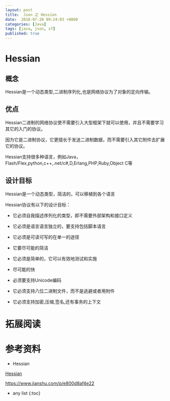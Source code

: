 ```yaml
---
layout: post
title:  Json 之 Hession
date:  2018-07-20 09:24:03 +0800
categories: [Java]
tags: [java, json, sf]
published: true
---
```


# Hessian

## 概念

Hessian是一个动态类型,二进制序列化,也是网络协议为了对象的定向传输。

## 优点

Hessian二进制的网络协议使不需要引入大型框架下就可以使用，并且不需要学习其它的入门的协议。

因为它是二进制协议，它更擅长于发送二进制数据，而不需要引入其它附件去扩展它的协议。

Hessian支持很多种语言，例如Java，Flash/Flex,python,c++,.net/c#,D,Erlang,PHP,Ruby,Object C等

## 设计目标

Hessian是一个动态类型，简洁的，可以移植到各个语言

Hessian协议有以下的设计目标：

- 它必须自我描述序列化的类型，即不需要外部架构和接口定义

- 它必须是语言语言独立的，要支持包括脚本语言

- 它必须是可读可写的在单一的途径

- 它要尽可能的简洁

- 它必须是简单的，它可以有效地测试和实施

- 尽可能的快

- 必须要支持Unicode编码

- 它必须支持八位二进制文件，而不是逃避或者用附件

- 它必须支持加密,压缩,签名,还有事务的上下文

# 拓展阅读


# 参考资料

- Hessian

[Hessian](http://hessian.caucho.com/doc/hessian-serialization.html)

https://www.jianshu.com/p/e800d8af4e22

* any list
{:toc}